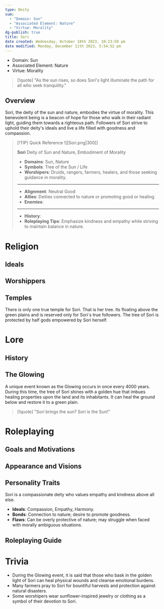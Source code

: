 ```yaml
---
type: Deity
sum:
  - "Domain: Sun"
  - "Associated Element: Nature"
  - "Virtue: Morality"
dg-publish: true
title: Sori
date created: Wednesday, October 18th 2023, 10:23:59 pm
date modified: Monday, December 11th 2023, 5:54:52 pm
---
```


- Domain: Sun
- Associated Element: Nature
- Virtue: Morality 

> [!quote] "As the sun rises, so does Sori's light illuminate the path for all who seek tranquility."

## Overview

Sori, the deity of the sun and nature, embodies the virtue of morality. This benevolent being is a beacon of hope for those who walk in their radiant light, guiding them towards a righteous path. Followers of Sori strive to uphold their deity's ideals and live a life filled with goodness and compassion.

> [!TIP] Quick Reference
> ![[Sori.png|300]]
> 
>  
> **Sori** 
>  Deity of Sun and Nature, Embodiment of Morality
>- **Domains**: Sun, Nature
>- **Symbols**: Tree of the Sun / Life
>- **Worshipers**: Druids, rangers, farmers, healers, and those seeking guidance in morality.
> ____
>- **Alignment**: Neutral Good
>- **Allies**: Deities connected to nature or promoting good or healing.
>- **Enemies**: 
>____
>-  **History**: 
>- **Roleplaying Tips**: Emphasize kindness and empathy while striving to maintain balance in nature.

# Religion
## Ideals

## Worshippers

## Temples

There is only one true temple for Sori. That is her tree. Its floating above the green plains and is reserved only for Sori´s true followers. The tree of Sori is protected by half gods empowered by Sori herself.

# Lore
## History

## The Glowing

A unique event known as the Glowing occurs in once every 4000 years. During this time, the tree of Sori shines with a golden hue that imbues healing properties upon the land and its inhabitants. It can heal the ground below and restore it to a green plain. 

> [!quote] "Sori brings the sun? Sori is the Sun!"

# Roleplaying
## Goals and Motivations

## Appearance and Visions

## Personality Traits

Sori is a compassionate deity who values empathy and kindness above all else. 

- **Ideals**: Compassion, Empathy, Harmony.
- **Bonds**: Connection to nature; desire to promote goodness.
- **Flaws**: Can be overly protective of nature; may struggle when faced with morally ambiguous situations.

## Roleplaying Guide

# Trivia
- During the Glowing event, it is said that those who bask in the golden light of Sori can heal physical wounds and cleanse emotional burdens.
- Many farmers pray to Sori for bountiful harvests and protection against natural disasters.
- Some worshipers wear sunflower-inspired jewelry or clothing as a symbol of their devotion to Sori.
